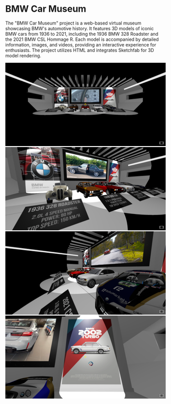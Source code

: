 # BMW Car Museum

The "BMW Car Museum" project is a web-based virtual museum showcasing BMW's automotive history.
It features 3D models of iconic BMW cars from 1936 to 2021, including the 1936 BMW 328 Roadster and the 2021 BMW CSL Hommage R.
Each model is accompanied by detailed information, images, and videos, providing an interactive experience for enthusiasts.
The project utilizes HTML and integrates Sketchfab for 3D model rendering.

![Screenshot 1](readme_pics/pic1.png)
![Screenshot 2](readme_pics/pic2.png)
![Screenshot 3](readme_pics/pic3.png)
![Screenshot 4](readme_pics/pic4.png)

